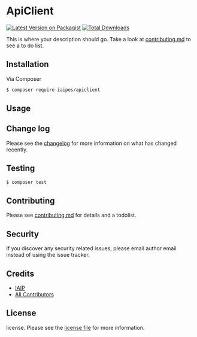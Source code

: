 # ApiClient

[![Latest Version on Packagist][ico-version]][link-packagist]
[![Total Downloads][ico-downloads]][link-downloads]

This is where your description should go. Take a look at [contributing.md](contributing.md) to see a to do list.

## Installation

Via Composer

``` bash
$ composer require iaipes/apiclient
```

## Usage

## Change log

Please see the [changelog](changelog.md) for more information on what has changed recently.

## Testing

``` bash
$ composer test
```

## Contributing

Please see [contributing.md](contributing.md) for details and a todolist.

## Security

If you discover any security related issues, please email author email instead of using the issue tracker.

## Credits

- [IAIP][link-author]
- [All Contributors][link-contributors]

## License

license. Please see the [license file](license.md) for more information.

[ico-version]: https://img.shields.io/packagist/v/iaipes/apiclient.svg?style=flat-square
[ico-downloads]: https://img.shields.io/packagist/dt/iaipes/apiclient.svg?style=flat-square
[ico-travis]: https://img.shields.io/travis/iaipes/apiclient/master.svg?style=flat-square
[ico-styleci]: https://styleci.io/repos/12345678/shield

[link-packagist]: https://packagist.org/packages/iaipes/apiclient
[link-downloads]: https://packagist.org/packages/iaipes/apiclient
[link-travis]: https://travis-ci.org/iaipes/apiclient
[link-styleci]: https://styleci.io/repos/12345678
[link-author]: https://github.com/iaipes
[link-contributors]: ./contributors.md